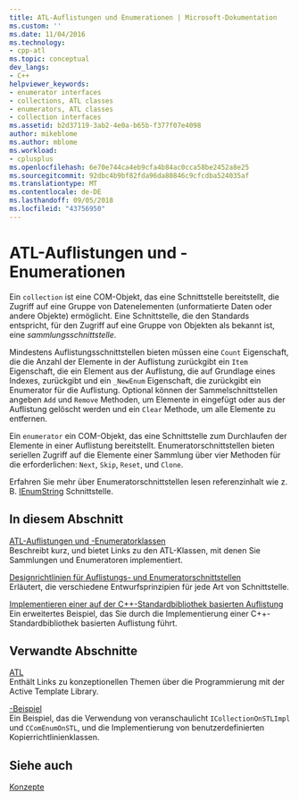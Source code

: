 ```yaml
---
title: ATL-Auflistungen und Enumerationen | Microsoft-Dokumentation
ms.custom: ''
ms.date: 11/04/2016
ms.technology:
- cpp-atl
ms.topic: conceptual
dev_langs:
- C++
helpviewer_keywords:
- enumerator interfaces
- collections, ATL classes
- enumerators, ATL classes
- collection interfaces
ms.assetid: b2d37119-3ab2-4e0a-b65b-f377f07e4098
author: mikeblome
ms.author: mblome
ms.workload:
- cplusplus
ms.openlocfilehash: 6e70e744ca4eb9cfa4b84ac0cca58be2452a8e25
ms.sourcegitcommit: 92dbc4b9bf82fda96da80846c9cfcdba524035af
ms.translationtype: MT
ms.contentlocale: de-DE
ms.lasthandoff: 09/05/2018
ms.locfileid: "43756950"
---
```

# <a name="atl-collections-and-enumerators"></a>ATL-Auflistungen und -Enumerationen

Ein `collection` ist eine COM-Objekt, das eine Schnittstelle bereitstellt, die Zugriff auf eine Gruppe von Datenelementen (unformatierte Daten oder andere Objekte) ermöglicht. Eine Schnittstelle, die den Standards entspricht, für den Zugriff auf eine Gruppe von Objekten als bekannt ist, eine *sammlungsschnittstelle*.

Mindestens Auflistungsschnittstellen bieten müssen eine `Count` Eigenschaft, die die Anzahl der Elemente in der Auflistung zurückgibt ein `Item` Eigenschaft, die ein Element aus der Auflistung, die auf Grundlage eines Indexes, zurückgibt und ein `_NewEnum` Eigenschaft, die zurückgibt ein Enumerator für die Auflistung. Optional können der Sammelschnittstellen angeben `Add` und `Remove` Methoden, um Elemente in eingefügt oder aus der Auflistung gelöscht werden und ein `Clear` Methode, um alle Elemente zu entfernen.

Ein `enumerator` ein COM-Objekt, das eine Schnittstelle zum Durchlaufen der Elemente in einer Auflistung bereitstellt. Enumeratorschnittstellen bieten seriellen Zugriff auf die Elemente einer Sammlung über vier Methoden für die erforderlichen: `Next`, `Skip`, `Reset`, und `Clone`.

Erfahren Sie mehr über Enumeratorschnittstellen lesen referenzinhalt wie z. B. [IEnumString](/windows/desktop/api/objidl/nn-objidl-ienumstring) Schnittstelle.

## <a name="in-this-section"></a>In diesem Abschnitt

[ATL-Auflistungen und -Enumeratorklassen](../atl/atl-collection-and-enumerator-classes.md)  
Beschreibt kurz, und bietet Links zu den ATL-Klassen, mit denen Sie Sammlungen und Enumeratoren implementiert.

[Designrichtlinien für Auflistungs- und Enumeratorschnittstellen](../atl/design-principles-for-collection-and-enumerator-interfaces.md)  
Erläutert, die verschiedene Entwurfsprinzipien für jede Art von Schnittstelle.

[Implementieren einer auf der C++-Standardbibliothek basierten Auflistung](../atl/implementing-an-stl-based-collection.md)  
Ein erweitertes Beispiel, das Sie durch die Implementierung einer C++-Standardbibliothek basierten Auflistung führt.

## <a name="related-sections"></a>Verwandte Abschnitte

[ATL](../atl/active-template-library-atl-concepts.md)  
Enthält Links zu konzeptionellen Themen über die Programmierung mit der Active Template Library.

[-Beispiel](../visual-cpp-samples.md)  
Ein Beispiel, das die Verwendung von veranschaulicht `ICollectionOnSTLImpl` und `CComEnumOnSTL`, und die Implementierung von benutzerdefinierten Kopierrichtlinienklassen.

## <a name="see-also"></a>Siehe auch

[Konzepte](../atl/active-template-library-atl-concepts.md)

